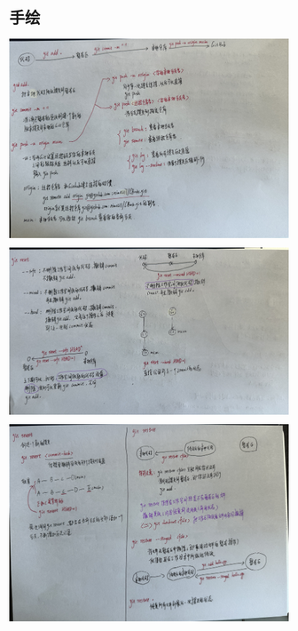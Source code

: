 # 手绘

![IMG_2294](手绘.assets/IMG_2294.jpg) 

![IMG_2295](手绘.assets/IMG_2295.jpg) 

![IMG_2296](手绘.assets/IMG_2296.jpg) 